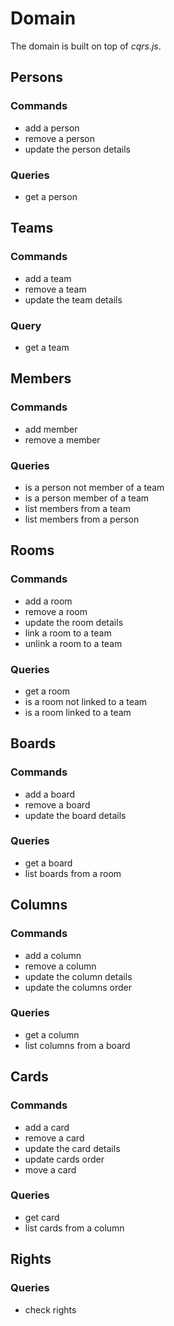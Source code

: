 # Domain

The domain is built on top of _cqrs.js_.

## Persons

### Commands
- add a person
- remove a person
- update the person details

### Queries
- get a person

## Teams

### Commands
- add a team
- remove a team
- update the team details

### Query
- get a team

## Members

### Commands
- add member
- remove a member

### Queries
- is a person not member of a team
- is a person member of a team
- list members from a team
- list members from a person

## Rooms

### Commands
- add a room
- remove a room
- update the room details
- link a room to a team
- unlink a room to a team

### Queries
- get a room
- is a room not linked to a team
- is a room linked to a team

## Boards

### Commands
- add a board
- remove a board
- update the board details

### Queries
- get a board
- list boards from a room

## Columns

### Commands
- add a column
- remove a column
- update the column details
- update the columns order

### Queries
- get a column
- list columns from a board

## Cards

### Commands
- add a card
- remove a card
- update the card details
- update cards order
- move a card

### Queries
- get card
- list cards from a column

## Rights

### Queries
- check rights